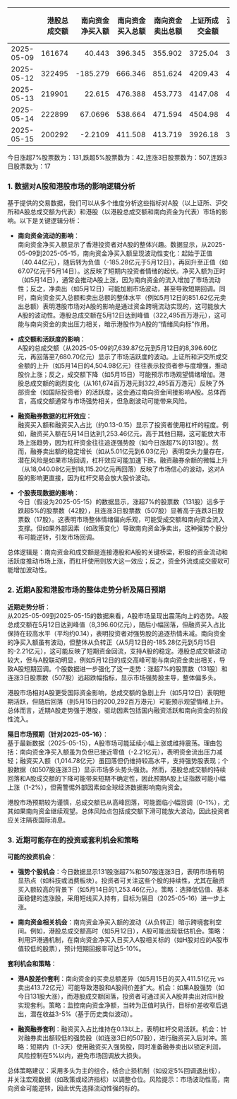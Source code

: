 |            |   港股总成交额 |   南向资金净买入额 |   南向资金买入总额 |   南向资金卖出总额 |   上证所成交金额 |   沪交所成交金额 |   融资融券余额 |   融资买入额 |   融券卖出额 |   融券余额 |   融资余额 |   A股总成交额 |   融资买入占比 |
|:-----------|---------------:|-------------------:|-------------------:|-------------------:|-----------------:|-----------------:|---------------:|-------------:|-------------:|-----------:|-----------:|--------------:|---------------:|
| 2025-05-09 |         161674 |            40.443  |            396.345 |            355.902 |          3725.04 |          3914.83 |        18040.1 |      1019.14 |         5.01 |     115.7  |    17924.4 |       7639.87 |       0.133398 |
| 2025-05-12 |         322495 |          -185.279  |            666.346 |            851.624 |          4209.43 |          4187.17 |        18087.5 |      1238.56 |         5.3  |     116.97 |    17970.5 |       8396.6  |       0.147507 |
| 2025-05-13 |         219901 |            22.615  |            476.388 |            453.773 |          4147.08 |          4167.99 |        18102   |      1174.84 |         5.46 |     118.28 |    17983.8 |       8315.07 |       0.14129  |
| 2025-05-14 |         222899 |            67.0696 |            538.664 |            471.594 |          4504.98 |          4125.24 |        18115.2 |      1253.46 |         6.03 |     119.8  |    17995.4 |       8630.22 |       0.145241 |
| 2025-05-15 |         200292 |            -2.2109 |            411.508 |            413.719 |          3926.18 |          3754.52 |        18085   |      1014.78 |         4.73 |     117.68 |    17967.3 |       7680.7  |       0.132121 |

今日涨超7%股票数为：131,跌超5%股票数为：42,连涨3日股票数为：507,连跌3日股票数为：17

### 1. 数据对A股和港股市场的影响逻辑分析

基于提供的交易数据，我们可以从多个维度分析这些指标对A股（以上证所、沪交所和A股总成交额为代表）和港股（以港股总成交额和南向资金为代表）市场的影响。以下是关键逻辑分析：

- **南向资金流动的影响**：  
  南向资金净买入额显示了香港投资者对A股的整体兴趣。数据显示，从2025-05-09到2025-05-15，南向资金净买入额呈现波动性变化：起始于正值（40.44亿元），随后转为负值（-185.28亿元于5月12日），再回升至正值（如67.07亿元于5月14日）。这反映了短期内投资者情绪的起伏。净买入额为正时（如5月14日），通常会推动A股上涨，因为南向资金的流入增加了市场流动性；反之，净卖出（如5月12日）可能加剧市场波动，甚至导致短期回调。同时，南向资金买入总额和卖出总额的整体水平（例如5月12日的851.62亿元卖出总额）表明港股市场对A股的影响是通过资金跨境流动实现的，这可能放大A股的波动性。港股总成交额在5月12日达到峰值（322,495百万港元），这可能与南向资金的卖出压力相关，暗示港股作为A股的“情绪风向标”作用。

- **成交额和活跃度的影响**：  
  A股的总成交额（从2025-05-09的7,639.87亿元到5月12日的8,396.60亿元，再回落至7,680.70亿元）显示了市场活跃度的波动。上证所和沪交所成交金额的上升（如5月14日的4,504.98亿元）往往表示投资者参与度增强，推动股价上涨；反之，成交额下降（如5月15日）可能预示市场观望情绪增加。港股总成交额的剧烈变化（从161,674百万港元到322,495百万港元）反映了外部资金（如国际投资者）的活跃度，这会通过南向资金间接影响A股。总体而言，高成交额通常与市场强势相关，但急剧波动可能带来风险。

- **融资融券数据的杠杆效应**：  
  融资买入额和融资买入占比（约0.13-0.15）显示了投资者使用杠杆的程度。例如，融资买入额在5月14日达到1,253.46亿元，高于其他日期，这可能放大市场上涨趋势，因为杠杆资金往往追逐强势股（如今日涨超7%的131股）。然而，融券卖出额的稳定增长（如从5.01亿元到6.03亿元）表明空头力量存在，潜在风险是如果市场回调，杠杆效应可能加速下跌。融资融券余额的微幅上升（从18,040.08亿元到18,115.20亿元再回落）反映了市场信心的波动，这对A股的影响更直接，因为杠杆交易会放大股价波动。

- **个股表现数据的影响**：  
  今日（假设为2025-05-15）的数据显示，涨超7%的股票数（131股）远多于跌超5%的股票数（42股），且连涨3日股票数（507股）显著高于连跌3日股票数（17股）。这表明市场整体情绪偏向乐观，可能受成交额和南向资金流入支撑。但如果外部因素（如政策变化）导致南向资金净卖出，这种强势个股分布可能逆转，引发市场回调。

总体逻辑是：南向资金和成交额是连接港股和A股的关键桥梁，积极的资金流动和活跃度推动市场上涨，而杠杆使用则放大这一效应；反之，资金外流或成交疲软可能增加波动性。

### 2. 近期A股和港股市场的整体走势分析及隔日预期

**近期走势分析**：  
从2025-05-09到2025-05-15的数据来看，A股市场呈现出震荡向上的态势。A股总成交额在5月12日达到峰值（8,396.60亿元），随后小幅回落，但融资买入占比保持在较高水平（平均约0.14），表明投资者对强势股的追逐热情未减。南向资金的净买入额虽有波动，但整体从负转正（从5月12日的-185.28亿元到5月15日的-2.21亿元），这可能反映了短期资金回流，支持A股的稳定。港股总成交额波动较大，但与A股联动明显，例如5月12日的成交高峰可能与南向资金卖出相关，导致A股短期回调。个股数据进一步强化了这一走势：涨超7%的股票数（131股）和连涨3日股票数（507股）远超跌幅指标，显示市场强势股主导，整体偏多头。

港股市场相对A股更受国际资金影响，总成交额的急剧上升（如5月12日）表明短期活跃，但随后回落（到5月15日的200,292百万港元）可能预示观望情绪上升。总体而言，近期A股走势强于港股，驱动因素包括国内融资活跃和南向资金的阶段性流入。

**隔日市场预期（针对2025-05-16）**：  
基于最新数据（2025-05-15），A股市场可能延续小幅上涨或维持震荡。理由包括：南向资金净买入额虽为负但已接近零值（-2.21亿元），表明资金流出压力减轻；融资买入额（1,014.78亿元）虽回落但仍维持较高水平，支持强势股表现；个股数据（如507股连涨3日）显示市场多头势头强劲。然而，港股总成交额的持续回落和A股成交额的下降可能带来短期不确定性，因此预期A股上证指数可能小幅上涨（1-2%），但需警惕外部因素如全球经济数据影响南向资金。

港股市场预期较为谨慎，总成交额已从高峰回落，可能面临小幅回调（0-1%），尤其如果南向资金继续观望。总体风险点包括成交额下滑可能放大波动，因此投资者应关注隔夜国际消息。

### 3. 近期可能存在的投资或套利机会和策略

**可能的投资机会**：  
- **强势个股机会**：今日数据显示131股涨超7%和507股连涨3日，表明市场有明显热点（如科技或消费板块）。投资者可关注这些个股的持续性，尤其在融资买入额较高的背景下（如5月14日的1,253.46亿元）。策略：选择低估值、基本面稳健的连涨股，采用短线买入持有，目标为隔日（2025-05-16）进一步上涨。

- **南向资金相关机会**：南向资金净买入额的波动（从负转正）暗示跨境套利空间。例如，港股总成交额高时（如5月12日），A股可能出现低估机会。策略：利用沪港通机制，在南向资金净买入日买入A股相关标的（如H股对应的A股市值较低的股票），预计短期回报率可达5-10%。

**套利机会和策略**：  
- **港A股差价套利**：南向资金的买卖总额差异（如5月15日的买入411.51亿元 vs 卖出413.72亿元）可能导致港股和A股间价差扩大。机会：如果A股强势（如今日131股大涨），而港股成交额回落，投资者可通过买入A股并卖出对应H股实现套利。策略：监控南向资金净额，当转为正值时执行，目标价差收窄后退出，潜在收益3-5%（基于历史类似波动）。

- **融资融券套利**：融资买入占比维持在0.13以上，表明杠杆交易活跃。机会：针对融券卖出额较低的强势股（如连涨3日的507股），进行融资买入后对冲。策略：短期内（1-3天）使用融资买入强势股，同时准备融券卖出以锁定利润，风险控制在5%以内，避免市场回调放大损失。

总体策略建议：采用多头为主的组合，结合止损机制（如设定5%回调退出线），并关注宏观数据（如政策或经济指标）以调整仓位。风险提示：市场波动性高，南向资金可能逆转，因此优先选择流动性强的标的。